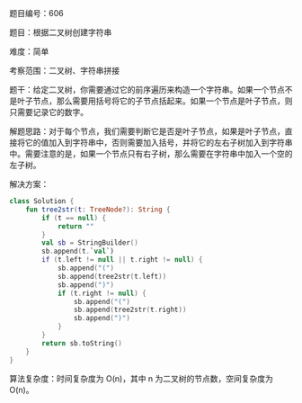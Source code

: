 题目编号：606

题目：根据二叉树创建字符串

难度：简单

考察范围：二叉树、字符串拼接

题干：给定二叉树，你需要通过它的前序遍历来构造一个字符串。如果一个节点不是叶子节点，那么需要用括号将它的子节点括起来。如果一个节点是叶子节点，则只需要记录它的数字。


解题思路：对于每个节点，我们需要判断它是否是叶子节点，如果是叶子节点，直接将它的值加入到字符串中，否则需要加入括号，并将它的左右子树加入到字符串中。需要注意的是，如果一个节点只有右子树，那么需要在字符串中加入一个空的左子树。

解决方案：

```kotlin
class Solution {
    fun tree2str(t: TreeNode?): String {
        if (t == null) {
            return ""
        }
        val sb = StringBuilder()
        sb.append(t.`val`)
        if (t.left != null || t.right != null) {
            sb.append("(")
            sb.append(tree2str(t.left))
            sb.append(")")
            if (t.right != null) {
                sb.append("(")
                sb.append(tree2str(t.right))
                sb.append(")")
            }
        }
        return sb.toString()
    }
}
```

算法复杂度：时间复杂度为 O(n)，其中 n 为二叉树的节点数，空间复杂度为 O(n)。